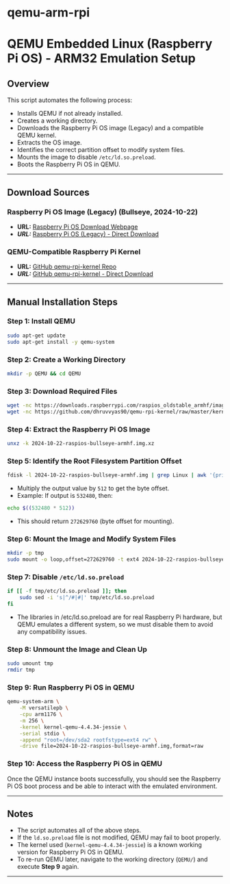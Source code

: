# qemu-arm-rpi

# QEMU Embedded Linux (Raspberry Pi OS) - ARM32 Emulation Setup

## Overview
This script automates the following process:

- Installs QEMU if not already installed.
- Creates a working directory.
- Downloads the Raspberry Pi OS image (Legacy) and a compatible QEMU kernel. 
- Extracts the OS image.
- Identifies the correct partition offset to modify system files.
- Mounts the image to disable `/etc/ld.so.preload`.
- Boots the Raspberry Pi OS in QEMU.

---

## Download Sources

### **Raspberry Pi OS Image (Legacy) (Bullseye, 2024-10-22)**
- **URL:** [Raspberry Pi OS Download Webpage](https://www.raspberrypi.com/software/operating-systems/)
- ***URL:*** [Raspberry Pi OS (Legacy) - Direct Download](https://downloads.raspberrypi.com/raspios_oldstable_armhf/images/raspios_oldstable_armhf-2024-10-28/2024-10-22-raspios-bullseye-armhf.img.xz)

### **QEMU-Compatible Raspberry Pi Kernel**
- **URL:** [GitHub qemu-rpi-kernel Repo](https://github.com/dhruvvyas90/qemu-rpi-kernel)
- ***URL:*** [GitHub qemu-rpi-kernel - Direct Download](https://github.com/dhruvvyas90/qemu-rpi-kernel/raw/master/kernel-qemu-4.4.34-jessie)

---

## Manual Installation Steps

### **Step 1: Install QEMU**
```bash
sudo apt-get update
sudo apt-get install -y qemu-system
```

### **Step 2: Create a Working Directory**
```bash
mkdir -p QEMU && cd QEMU
```

### **Step 3: Download Required Files**
```bash
wget -nc https://downloads.raspberrypi.com/raspios_oldstable_armhf/images/raspios_oldstable_armhf-2024-10-28/2024-10-22-raspios-bullseye-armhf.img.xz
wget -nc https://github.com/dhruvvyas90/qemu-rpi-kernel/raw/master/kernel-qemu-4.4.34-jessie
```

### **Step 4: Extract the Raspberry Pi OS Image**
```bash
unxz -k 2024-10-22-raspios-bullseye-armhf.img.xz
```

### **Step 5: Identify the Root Filesystem Partition Offset**
```bash
fdisk -l 2024-10-22-raspios-bullseye-armhf.img | grep Linux | awk '{print $2}'
```
- Multiply the output value by `512` to get the byte offset.
- Example: If output is `532480`, then:
```bash
echo $((532480 * 512))
```
- This should return `272629760` (byte offset for mounting).

### **Step 6: Mount the Image and Modify System Files**
```bash
mkdir -p tmp
sudo mount -o loop,offset=272629760 -t ext4 2024-10-22-raspios-bullseye-armhf.img tmp
```

### **Step 7: Disable `/etc/ld.so.preload`**
```bash
if [[ -f tmp/etc/ld.so.preload ]]; then
    sudo sed -i 's|^/#|#|' tmp/etc/ld.so.preload
fi
```
* The libraries in /etc/ld.so.preload are for real Raspberry Pi hardware, but QEMU emulates a different system, so we must disable them to avoid any compatibility issues.

### **Step 8: Unmount the Image and Clean Up**
```bash
sudo umount tmp
rmdir tmp
```

### **Step 9: Run Raspberry Pi OS in QEMU**
```bash
qemu-system-arm \
    -M versatilepb \
    -cpu arm1176 \
    -m 256 \
    -kernel kernel-qemu-4.4.34-jessie \
    -serial stdio \
    -append "root=/dev/sda2 rootfstype=ext4 rw" \
    -drive file=2024-10-22-raspios-bullseye-armhf.img,format=raw
```

### **Step 10: Access the Raspberry Pi OS in QEMU**
Once the QEMU instance boots successfully, you should see the Raspberry Pi OS boot process and be able to interact with the emulated environment.

---

## Notes
- The script automates all of the above steps.
- If the `ld.so.preload` file is not modified, QEMU may fail to boot properly.
- The kernel used (`kernel-qemu-4.4.34-jessie`) is a known working version for Raspberry Pi OS in QEMU.
- To re-run QEMU later, navigate to the working directory (`QEMU/`) and execute **Step 9** again.

---


